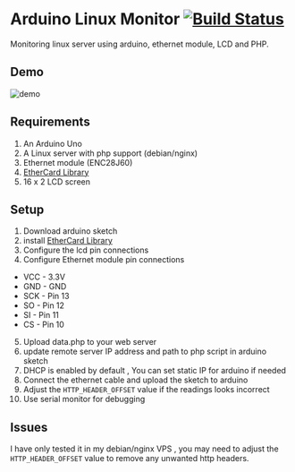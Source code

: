 
# Arduino Linux Monitor [![Build Status](https://travis-ci.org/shyamjos/Arduino_ServerMon.svg?branch=master)](https://travis-ci.org/shyamjos/Arduino_ServerMon)
Monitoring linux server using arduino, ethernet module, LCD and PHP.

## Demo 
![demo](http://i.imgur.com/CNQ7JSf.gif "demo")

## Requirements
1. An Arduino Uno
2. A Linux server with php support (debian/nginx)
3. Ethernet module (ENC28J60)
4. [EtherCard Library](https://github.com/jcw/ethercard) 
5. 16 x 2 LCD screen

## Setup
1. Download arduino sketch
2. install [EtherCard Library](https://github.com/jcw/ethercard)
3. Configure the lcd pin connections
4. Configure Ethernet module pin connections
 * VCC - 3.3V  
 * GND - GND  
 * SCK - Pin 13  
 * SO  - Pin 12  
 * SI  - Pin 11  
 * CS  - Pin  10
5. Upload data.php to your web server 
6. update remote server IP address and path to php script in arduino sketch
7. DHCP is enabled by default , You can set static IP for arduino if needed
8. Connect the ethernet cable and upload the sketch to arduino
9. Adjust the  ```HTTP_HEADER_OFFSET``` value if the readings looks incorrect
10. Use serial monitor for debugging

## Issues
I have only tested it in my debian/nginx VPS , you may need to adjust the ```HTTP_HEADER_OFFSET``` value to remove any unwanted http headers.
